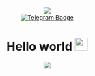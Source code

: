 <div id="header" align="center">
  <img src="https://i.giphy.com/media/v1.Y2lkPTc5MGI3NjExcDE4eHV5ZzVscHE1MmN1bzVlZ3JhYng3Y3BicWVpenZpbDFubDlveiZlcD12MV9pbnRlcm5hbF9naWZfYnlfaWQmY3Q9Zw/MeJgB3yMMwIaHmKD4z/giphy.gif"/>
  <div id="badges">
  <a href="https://t.me/Alexandrova_Dariya">
    <img src="https://img.shields.io/badge/Telegram-blue?style=for-the-badge&logo=telegram&logoColor=white" alt="Telegram Badge"/>
  </a>
    <h1>
  Hello world
  <img src="https://media.giphy.com/media/hvRJCLFzcasrR4ia7z/giphy.gif" width="30px"/>
</h1>
</div>
</div>
<div align="center">
<img src="https://i.giphy.com/media/v1.Y2lkPTc5MGI3NjExdGtwd2dkaml6MWkwMmY1OTV3cGh2Y3hmNThvZmVsN2lybXhiYnZsdCZlcD12MV9pbnRlcm5hbF9naWZfYnlfaWQmY3Q9Zw/hpXdHPfFI5wTABdDx9/giphy.gif"/>
</div>
